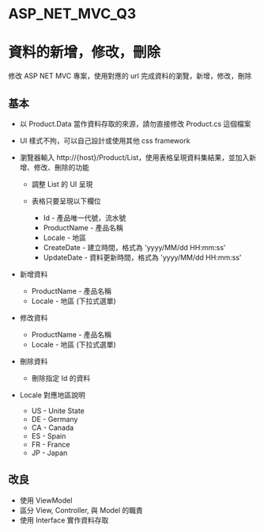 # ASP_NET_MVC_Q3

# 資料的新增，修改，刪除

修改 ASP NET MVC 專案，使用對應的 url 完成資料的瀏覽，新增，修改，刪除

## 基本

- 以 Product.Data 當作資料存取的來源，請勿直接修改 Product.cs 這個檔案

- UI 樣式不拘，可以自己設計或使用其他 css framework

- 瀏覽器輸入 http://{host}/Product/List，使用表格呈現資料集結果，並加入新增、修改、刪除的功能

    - 調整 List 的 UI 呈現
    - 表格只要呈現以下欄位

        - Id - 產品唯一代號，流水號
        - ProductName - 產品名稱
        - Locale - 地區
        - CreateDate - 建立時間，格式為 'yyyy/MM/dd HH:mm:ss'
        - UpdateDate - 資料更新時間，格式為 'yyyy/MM/dd HH:mm:ss'

- 新增資料

    - ProductName - 產品名稱
    - Locale - 地區 (下拉式選單)

- 修改資料

    - ProductName - 產品名稱
    - Locale - 地區 (下拉式選單)

- 刪除資料

    - 刪除指定 Id 的資料

- Locale 對應地區說明

    - US - Unite State
    - DE - Germany
    - CA - Canada
    - ES - Spain
    - FR - France
    - JP - Japan

 
## 改良

- 使用 ViewModel
- 區分 View, Controller, 與 Model 的職責
- 使用 Interface 實作資料存取